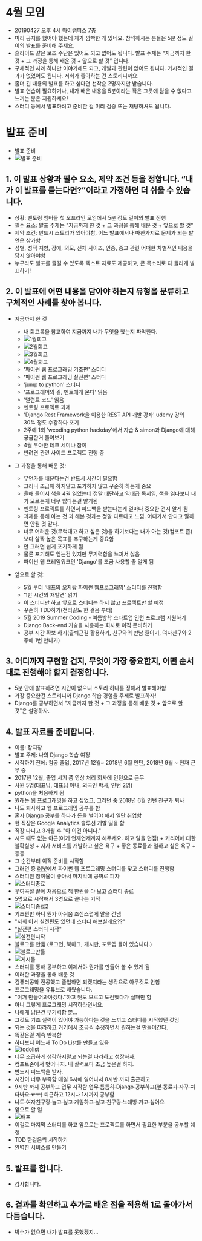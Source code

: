 # 4월 모임
- 20190427 오후 4시 마이캠퍼스 7층
- 미리 공지를 했어야 했는데 제가 깜빡한 게 있네요. 참석하시는 분들은 5분 정도 길이의 발표를 준비해 주세요.
- 슬라이드 같은 보조 수단은 있어도 되고 없어도 됩니다. 발표 주제는 “지금까지 한 것 + 그 과정을 통해 배운 것 + 앞으로 할 것” 입니다.
- 구체적인 사례 하나만 이야기해도 되고, 개발과 관련이 없어도 됩니다. 가시적인 결과가 없었어도 됩니다. 저희가 좋아하는 건 스토리니까요.
- 좀더 긴 내용의 발표를 하고 싶다면 선착순 2명까지만 받습니다.
- 발표 연습이 필요하거나, 내가 배운 내용을 5분이라는 작은 그릇에 담을 수 없다고 느끼는 분은 지원하세요!
- 스터디 등에서 발표하려고 준비한 걸 미리 검증 또는 재탕하셔도 됩니다.

# 발표 준비
- 발표 준비
- ![발표 준비](../../image/멘토링발표준비.PNG)

## 1. 이 발표 상황과 필수 요소, 제약 조건 등을 정합니다. “내가 이 발표를 듣는다면?”이라고 가정하면 더 쉬울 수 있습니다.
- 상황: 멘토링 멤버들 첫 오프라인 모임에서 5분 정도 길이의 발표 진행
- 필수 요소: 발표 주제는 "지금까지 한 것 + 그 과정을 통해 배운 것 + 앞으로 할 것"
- 제약 조건: 반드시 스토리가 있어야함, 어느 발표에서나 마찬가지로 문제가 되는 발언은 삼가함
- 성별, 성적 지향, 장애, 외모, 신체 사이즈, 인종, 종교 관련 어떠한 차별적인 내용을 담지 않아야함
- 누구라도 발표를 즐길 수 있도록 텍스트 자료도 제공하고, 큰 목소리로 다 들리게 발표하기!

## 2. 이 발표에 어떤 내용을 담아야 하는지 유형을 분류하고 구체적인 사례를 찾아 봅니다.
- 지금까지 한 것
    - 내 회고록을 참고하여 지금까지 내가 무엇을 했는지 파악한다.
    - ![1월회고](../../image/meeting1.png)
    - ![2월회고](../../image/meeting2.png)
    - ![3월회고](../../image/meeting3.png)
    - ![4월회고](../../image/meeting4.png)
    - '파이썬 웹 프로그래밍 기초편' 스터디
    - '파이썬 웹 프로그래밍 실전편' 스터디
    - 'jump to python' 스터디
    - '프로그래머의 길, 멘토에게 묻다' 읽음
    - '탤런트 코드' 읽음
    - 멘토링 프로젝트 과제
    - 'Django Rest Framework을 이용한 REST API 개발 강좌' udemy 강의 30% 정도 수강하다 포기
    - 2주에 1회 'wcoding python hackday'에서 자습 & simon과 Django에 대해 궁금한거 물어보기
    - 4월 우아한 테크 세미나 참여
    - 반려견 관련 사이드 프로젝트 진행 중
    
- 그 과정을 통해 배운 것:
    - 무언가를 배운다는건 반드시 시간이 필요함
    - 그러니 조급해 하지말고 포기하지 않고 꾸준히 하는게 중요
    - 올해 들어서 책을 4권 읽었는데 정말 대단하고 역대급 독서임, 책을 읽다보니 내가 모르는게 너무 많다는걸 알게됨
    - 멘토링 프로젝트를 하면서 피드백을 받는다는게 얼마나 중요한 건지 알게 됨
    - 과제를 통해 아는 것 과 해본 것과는 정말 다르다고 느낌. 어디가서 안다고 말하면 안될 것 같다.
    - 너무 어려운 것(무턱대고 하고 싶은 것)을 하기보다는 내가 아는 것(컴포트 존)보다 살짝 높은 목표를 추구하는게 중요함
    - 안 그러면 쉽게 포기하게 됨
    - 물론 포기해도 얻는건 있지만 무기력함을 느껴서 싫음
    - 파이썬 웹 프레임워크인 'Django'를 조금 사용할 줄 알게 됨
    
- 앞으로 할 것:
    - 5월 부터 '배프의 오지랖 파이썬 웹프로그래밍' 스터디를 진행함
    - '1만 시간의 재발견' 읽기
    - 이 스터디만 하고 앞으로 스터디는 하지 않고 프로젝트만 할 예정
    - 꾸준히 TDD하기(천리길도 한 걸음 부터)
    - 5월 2019 Summer Coding - 여름방학 스타트업 인턴 프로그램 지원하기
    - Django Back-end 기술을 사용하는 회사로 이직 준비하기
    - 공부 시간 확보 하기(출퇴근길 활용하기, 친구와의 만남 줄이기, 여자친구와 2주에 1번 만나기)
        

## 3. 어디까지 구현할 건지, 무엇이 가장 중요한지, 어떤 순서대로 진행해야 할지 결정합니다.
- 5분 안에 발표하려면 시간이 없으니 스토리 하나를 정해서 발표해야함
- 가장 중요한건 스토리니까 Django 학습 경험을 주제로 발표하자!
- Django를 공부하면서 "지금까지 한 것 + 그 과정을 통해 배운 것 + 앞으로 할 것"은 설명하자.

## 4. 발표 자료를 준비합니다.
- 이름: 장지창
- 발표 주제: 나의 Django 학습 여정
- 시작하기 전에: 컴공 졸업, 2017년 12월~ 2018년 6월 인턴, 2018년 9월 ~ 현재 근무 중
- 2017년 12월, 졸업 시기 쯤 영상 처리 회사에 인턴으로 근무
- 사원 5명(대표님, 대표님 아내, 외국인 박사, 인턴 2명)
- python을 처음하게 됨
- 원래는 웹 프로그래밍을 하고 싶었고, 그러던 중 2018년 6월 인턴 친구가 퇴사
- 나도 퇴사하고 웹 프로그래밍 공부를 함
- 혼자 Django 공부를 하다가 돈을 벌어야 해서 일단 취업함
- 현 직장은 Google Analytics 솔루션 개발 일을 함
- 직장 다니고 3개월 후 "아 이건 아니다."
- 시도 때도 없는 야근(이거 언제언제까지 해주세요. 하고 일을 던짐) + 커리어에 대한 불확실성 + 자사 서비스를 개발하고 싶은 욕구 + 좋은 동료들과 일하고 싶은 욕구 + 등등
- 그 순간부터 이직 준비를 시작함
- 그러던 중 [러닛](https://www.learnit.co.kr/)에서 파이썬 웹 프로그래밍 스터디를 찾고 스터디를 진행함
- 스터디원 참여율이 좋아서 마지막에 공짜로 피자
- ![스터디종료](../../image/learnit_pythonwebstudy_end.png)
- 우여곡절 끝에 처음으로 책 한권을 다 보고 스터디 종료
- 5명으로 시작해서 3명으로 끝나는 기적
- ![스터디종료2](../../image/learnit_pythonwebstudy_end2.png)
- 기초편만 하니 뭔가 아쉬움 조심스럽게 말을 건냄
- "저희 이거 실전편도 있던데 스터디 해보실래요??"
- "실전편 스터디 시작"
- ![실전편시작](../../image/book_cover_python_webprogram2.jpg)
- 블로그를 만듦 (로그인, 북마크, 게시판, 포토앱 들이 있습니다.)
- ![블로그만듦](../../image/blog_facebook_capture.png)
- ![게시물](../../image/blogpostexample.png)
- 스터디를 통해 공부하고 이제서야 뭔가를 만들어 볼 수 있게 됨
- 이러한 과정을 통해 배운 것
- 컴퓨터공학 전공했고 졸업하면 되겠지라는 생각으로 아무것도 안함
- 프로그래밍을 유튜브로 배웠습니다.
- "이거 만들어봐야겠다."하고 뭣도 모르고 도전했다가 실패만 함
- 아니 그렇게 프로그래밍 시작하라면서요.
- 나에게 남은건 무기력함 뿐...
- 그것도 기초 실력이 있어야 가능하다는 것을 느끼고 스터디를 시작했던 것임
- 되는 것을 따라하고 거기에서 조금씩 수정하면서 원하는걸 만들어간다.
- 똑같은걸 계속 반복함
- 하다보니 어느새 To Do List를 만들고 있음
- ![todolist](../../image/todolistexam.png)
- 너무 조급하게 생각하지말고 되는걸 따라하고 성장하자.
- 컴포트존에서 벗어나자. 내 실력보다 조금 높은걸 하자.
- 반드시 피드백을 받자.
- 시간이 너무 부족함 매일 6시에 일어나서 8시반 까지 출근하고
- 9시반 까지 공부하고 업무 시작함 ~~업무 틈틈히 Django 공부하고(옆 동료가 자꾸 처다봐요 ㅠㅠ)~~ 퇴근하고 12시나 1시까지 공부함
- ~~나도 여자친구랑 놀고 싶고 게임하고 싶고 친구랑 노래방 가고 싶어요~~
- 앞으로 할 일
- ![배프](../../image/배프의파이썬웹프로그래밍.jpg)
- 이걸로 마지막 스터디를 하고 앞으로는 프로젝트를 하면서 필요한 부분을 공부할 예정
- TDD 한걸음씩 시작하기
- 완벽한 서비스를 만들기

## 5. 발표를 합니다.
- 감사합니다.

## 6. 결과를 확인하고 추가로 배운 점을 적용해 1로 돌아가서 다듬습니다.
- 박수가 없으면 내가 발표를 못했겠지...